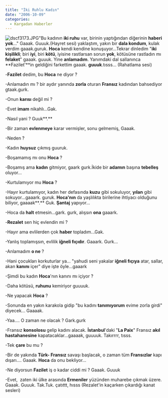```yaml
---
title: "İki Ruhlu Kadın"
date: "2006-10-09"
categories: 
  - Kargadan Haberler
---
```


![dscf3173.JPG](/uploads/2006/10/dscf3173.kucukresim.JPG)"Bu kadının **iki ruhu** var, birinin yaptığından diğerinin **haberi yok**..." Gaaak. Guuuk.(Hayret sesi) yaklaştım, yakın bir **dala kondum**, kulak verdim gaaak.guruk. **Hoca** kendi kendine konuşuyor...Tekrar dinledim "**iki kişilikli**; biri **iyi**, biri **kötü**, iyisine rastlarsan sorun **yok**, kötüsüne rastladın mı **felaket**" gaaak. guuuk. Yine **anlamadım**. Yanımdaki dal sallanınca **Fazilet'**in geldiğini farkettim gaaak. **guuuk**.tısss... (Rahatlama sesi)

\-**Fazilet** dedim, bu **Hoca** ne diyor ?

\-Anlamadın mı ? bir aydır yanında **zorla** oturan **Fransız** kadından bahsediyor gtaak.gurk.

\-Onun **karısı** değil mi ?

\-Evet **imam** nikahlı...Gak.

\-Nasıl yani ? Guuk**.**

\-Bir zaman **evlenmeye** karar vermişler, sonu gelmemiş, Gaaak.

\-Neden ?

\-Kadın **huysuz** çıkmış guuruk.

\-Boşamamış mı onu **Hoca** ?

\-Boşamış ama **kadın** gitmiyor, gaark gurk.İkide bir **adamın** başına **tebelleş** oluyor...

\-Kurtulamıyor mu **Hoca** ?

\-Hayır kurtulamıyor, kadın her defasında **kuzu** gibi sokuluyor, **yılan** gibi sokuyor...gaaark. guruk. **Hoca'nın** da yaşlılıkta birilerine ihtiyacı olduğunu biliyor, gaaaak**.** Guk. **Şantaj** yapıyor...

\-Hoca da **halt** etmesin...gark. gurk, alışsın **ona** gaaark.

\-**Rezalet** sen hiç evlendin mi ?

\-Hayır ama evlilerden çok **haber** topladım...Gak.

\-Yanlış toplamışsın, evlilik **iğneli fıçıdır**. Gaaark. Gurk...

\-Anlamadım **o ne** ?

\-Hani çocukları korkuturlar ya... "yahudi seni yakalar **iğneli fıçıya** atar, sallar, akan **kanını** içer" diye işte öyle...gaaark

\-Şimdi bu kadın **Hoca**'nın kanını mı içiyor ?

\-Daha kötüsü, **ruhunu** kemiriyor guuuuk.

\-Ne yapacak **Hoca** ?

\-Sonunda en yakın karakola gidip "bu kadını **tanımıyorum** evime zorla girdi" diyecek... Gaaaak.

\-Yaa.... O zaman ne olacak ? Gark.gurk

\-Fransız **konsolosu** gelip kadını alacak. **İstanbul**'daki "**La Paix**" Fransız **akıl hastahanesine** kapatacaklar...gaaaak, guuuuk. Takırrrr, tısss.

\-Tek **çare** bu mu ?

\-Bir de yakında **Türk- Fransız** savaşı başlacak, o zaman tüm **Fransızlar** kapı dışarı.... Gaaak. **Hoca** da onu bekliyor...

\-Ne diyorsun **Fazilet** iş o kadar ciddi mi ? Gaaak. Guuuk

\-Evet,  zaten iki ülke arasında **Ermeniler** yüzünden muharebe çıkmak üzere. Gaaak. Guuuk. Tak.Tuk. çatıttt, hısss (Rezalet'in kaçarken çıkardığı kanat sesleri)
